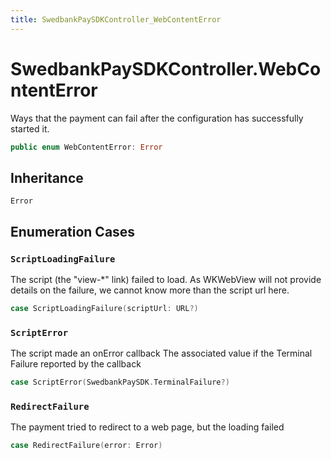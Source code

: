 ```yaml
---
title: SwedbankPaySDKController_WebContentError
---
```

# SwedbankPaySDKController.WebContentError

Ways that the payment can fail after the configuration
has successfully started it.

``` swift
public enum WebContentError: Error 
```

## Inheritance

`Error`

## Enumeration Cases

### `ScriptLoadingFailure`

The script (the "view-\*" link) failed to load.
As WKWebView will not provide details on the failure,
we cannot know more than the script url here.

``` swift
case ScriptLoadingFailure(scriptUrl: URL?)
```

### `ScriptError`

The script made an onError callback
The associated value if the Terminal Failure reported by the callback

``` swift
case ScriptError(SwedbankPaySDK.TerminalFailure?)
```

### `RedirectFailure`

The payment tried to redirect to a web page,
but the loading failed

``` swift
case RedirectFailure(error: Error)
```
